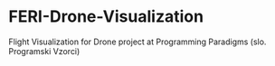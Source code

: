 # FERI-Drone-Visualization
Flight Visualization for Drone project at Programming Paradigms (slo. Programski Vzorci)
